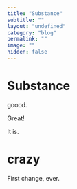 ```yaml
---
title: "Substance"
subtitle: ""
layout: "undefined"
category: "blog"
permalink: ""
image: ""
hidden: false
---
```


Substance
===================

goood.

Great!

It is.


crazy
====================

First change, ever.


